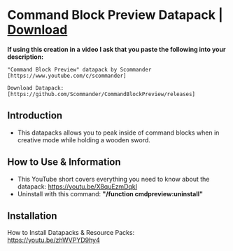 # Command Block Preview Datapack | [Download](https://github.com/Scommander/CommandBlockPreview/releases)

**If using this creation in a video I ask that you paste the following into your description:**

    "Command Block Preview" datapack by Scommander [https://www.youtube.com/c/scommander]

    Download Datapack: [https://github.com/Scommander/CommandBlockPreview/releases]

## Introduction

* This datapacks allows you to peak inside of command blocks when in creative mode while holding a wooden sword.

## How to Use & Information

* This YouTube short covers everything you need to know about the datapack: https://youtu.be/X8quEzmDqkI
* Uninstall with this command: **"/function cmdpreview:uninstall"**

## Installation

How to Install Datapacks & Resource Packs: https://youtu.be/zhWVPYD9hy4
